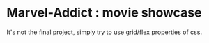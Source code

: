 # Marvel-Addict : movie showcase

It's not the final project, simply try to use grid/flex properties of css.
